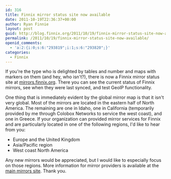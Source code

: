 ```yaml
---
id: 316
title: Finnix mirror status site now available
date: 2011-10-19T22:36:37+00:00
author: Ryan Finnie
layout: post
guid: http://blog.finnix.org/2011/10/19/finnix-mirror-status-site-now-available/
permalink: /2011/10/19/finnix-mirror-status-site-now-available/
openid_comments:
  - 'a:2:{i:0;s:6:"293819";i:1;s:6:"293820";}'
categories:
  - Finnix
---
```

If you're the type who is delighted by tables and number and maps with markers on them (and hey, who isn't?), there is now a Finnix mirror status site at [mirrors.finnix.org](http://mirrors.finnix.org/). There you can see the current status of Finnix mirrors, see when they were last synced, and test GeoIP functionality.

One thing that is immediately evident by the global mirror map is that it isn't very global. Most of the mirrors are located in the eastern half of North America. The remaining are one in Idaho, one in California (temporarily provided by me through Colobox Networks to service the west coast), and one in Greece. If your organization can provided mirror services for Finnix and are particularly located in one of the following regions, I'd like to hear from you:

  * Europe and the United Kingdom
  * Asia/Pacific region
  * West coast North America

Any new mirrors would be appreciated, but I would like to especially focus on those regions. More information for mirror providers is available at the [main mirrors site](http://www.finnix.org/Mirrors). Thank you.
